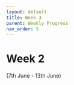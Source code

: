 ```yaml
---
layout: default
title: Week 3
parent: Weekly Progress
nav_order: 5
---
```


# Week 2

(7th June - 13th June)